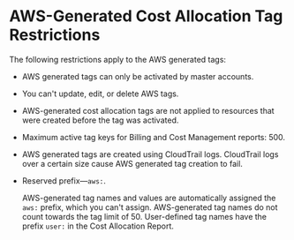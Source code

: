 # AWS\-Generated Cost Allocation Tag Restrictions<a name="aws-tag-restrictions"></a>

The following restrictions apply to the AWS generated tags:

+ AWS generated tags can only be activated by master accounts\.

+ You can't update, edit, or delete AWS tags\.

+ AWS\-generated cost allocation tags are not applied to resources that were created before the tag was activated\.

+ Maximum active tag keys for Billing and Cost Management reports: 500\.

+ AWS generated tags are created using CloudTrail logs\. CloudTrail logs over a certain size cause AWS generated tag creation to fail\.

+ Reserved prefix—`aws:`\.

  AWS\-generated tag names and values are automatically assigned the `aws:` prefix, which you can't assign\. AWS\-generated tag names do not count towards the tag limit of 50\. User\-defined tag names have the prefix `user:` in the Cost Allocation Report\.